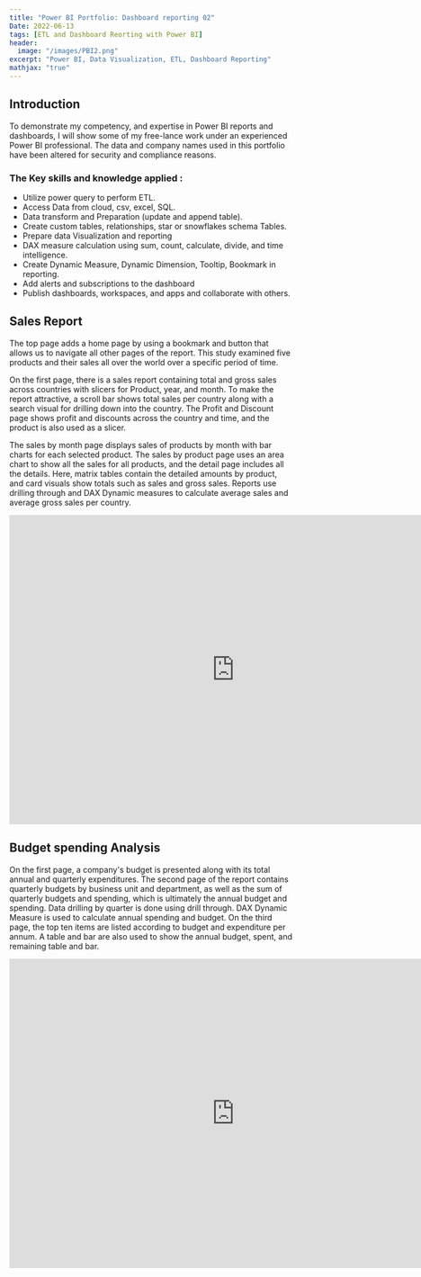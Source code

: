 ```yaml
---
title: "Power BI Portfolio: Dashboard reporting 02"
Date: 2022-06-13
tags: [ETL and Dashboard Reorting with Power BI]
header:
  image: "/images/PBI2.png"
excerpt: "Power BI, Data Visualization, ETL, Dashboard Reporting"
mathjax: "true"
---
```


## Introduction
To demonstrate my competency, and expertise in Power BI reports and dashboards, I will show some of my free-lance work under an experienced Power BI professional. The data and company names used in this portfolio have been altered for security and compliance reasons.

### The Key skills and knowledge applied :  
- Utilize power query to perform ETL.
- Access Data from cloud, csv, excel, SQL.
- Data transform and Preparation (update and append table).
- Create custom tables, relationships, star or snowflakes schema Tables.
- Prepare data Visualization and reporting 
- DAX measure calculation using sum, count, calculate, divide, and time intelligence.
- Create Dynamic Measure, Dynamic Dimension, Tooltip, Bookmark in reporting. 
- Add alerts and subscriptions to the dashboard
- Publish dashboards, workspaces, and apps and collaborate with others.

## Sales Report
The top page adds a home page by using a bookmark and button that allows us to navigate all other pages of the report. This study examined five products and their sales all over the world over a specific period of time.

On the first page, there is a sales report containing total and gross sales across countries with slicers for Product, year, and month. To make the report attractive, a scroll bar shows total sales per country along with a search visual for drilling down into the country. The Profit and Discount page shows profit and discounts across the country and time, and the product is also used as a slicer.


The sales by month page displays sales of products by month with bar charts for each selected product. The sales by product page uses an area chart to show all the sales for all products, and the detail page includes all the details. Here, matrix tables contain the detailed amounts by product, and card visuals show totals such as sales and gross sales. Reports use drilling through and DAX Dynamic measures to calculate average sales and average gross sales per country.

<iframe width="800" height="550" src="https://app.powerbi.com/view?r=eyJrIjoiNjJhMDUzNzMtMGEyYi00YTBiLTkzZDItNjlkYjU3MTUwNmJkIiwidCI6ImRjZTdlZTY5LTNjOTYtNGEzMi05ZmMwLWUzMjc3YTllMTAxYiIsImMiOjEwfQ%3D%3D&pageName=ReportSection5133b073e97710ef4c30" frameborder="0" allowFullScreen="true"></iframe>


## Budget spending Analysis
On the first page, a company's budget is presented along with its total annual and quarterly expenditures. The second page of the report contains quarterly budgets by business unit and department, as well as the sum of quarterly budgets and spending, which is ultimately the annual budget and spending. Data drilling by quarter is done using drill through. DAX Dynamic Measure is used to calculate annual spending and budget. On the third page, the top ten items are listed according to budget and expenditure per annum. A table and bar are also used to show the annual budget, spent, and remaining table and bar.


<iframe width="800" height="550" src=" https://app.powerbi.com/view?r=eyJrIjoiY2Q0OGJlYzYtNTg2Ny00MzhhLWEzMjItNjk1MzBlMzFhNTFmIiwidCI6ImRjZTdlZTY5LTNjOTYtNGEzMi05ZmMwLWUzMjc3YTllMTAxYiIsImMiOjEwfQ%3D%3D&pageName=ReportSection60a74daab89e80c85add" frameborder="0" allowFullScreen="true"></iframe>


